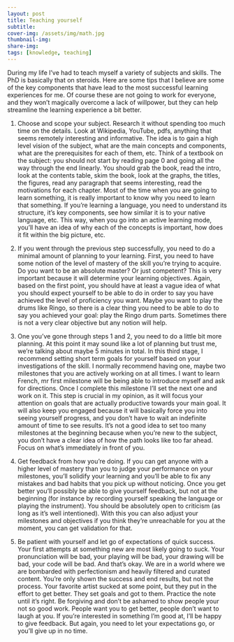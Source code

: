 ```yaml
---
layout: post
title: Teaching yourself
subtitle: 
cover-img: /assets/img/math.jpg
thumbnail-img: 
share-img:
tags: [knowledge, teaching] 
---
```


During my life I’ve had to teach myself a variety of subjects and skills. The PhD is basically that on steroids. Here are some tips that I believe are some of the key components that have lead to the most successful learning experiences for me. Of course these are not going to work for everyone, and they won’t magically overcome a lack of willpower, but they can help streamline the learning experience a bit better.

1. Choose and scope your subject. Research it without spending too much time on the details. Look at Wikipedia, YouTube, pdfs, anything that seems remotely interesting and informative. The idea is to gain a high level vision of the subject, what are the main concepts and components, what are the prerequisites for each of them, etc. Think of a textbook on the subject: you should not start by reading page 0 and going all the way through the end linearly. You should grab the book, read the intro, look at the contents table, skim the book, look at the graphs, the titles, the figures, read any paragraph that seems interesting, read the motivations for each chapter. Most of the time when you are going to learn something, it is really important to know why you need to learn that something. If you’re learning a language, you need to understand its structure, it’s key components, see how similar it is to your native language, etc. This way, when you go into an active learning mode, you’ll have an idea of why each of the concepts is important, how does it fit within the big picture, etc.

2. If you went through the previous step successfully, you need to do a minimal amount of planning to your learning. First, you need to have some notion of the level of mastery of the skill you’re trying to acquire. Do you want to be an absolute master? Or just competent? This is very important because it will determine your learning objectives. Again, based on the first point, you should have at least a vague idea of what you should expect yourself to be able to do in order to say you have achieved the level of proficiency you want. Maybe you want to play the drums like Ringo, so there is a clear thing you need to be able to do to say you achieved your goal: play the Ringo drum parts. Sometimes there is not a very clear objective but any notion will help.

3. One you’ve gone through steps 1 and 2, you need to do a little bit more planning. At this point it may sound like a lot of planning but trust me, we’re talking about maybe 5 minutes in total. In this third stage, I recommend setting short term goals for yourself based on your investigations of the skill. I normally recommend having one, maybe two milestones that you are actively working on at all times. I want to learn French, mr first milestone will be being able to introduce myself and ask for directions. Once I complete this milestone I’ll set the next one and work on it. This step is crucial in my opinion, as it will focus your attention on goals that are actually productive towards your main goal. It will also keep you engaged because it will basically force you into seeing yourself progress, and you don’t have to wait an indefinite amount of time to see results. It’s not a good idea to set too many milestones at the beginning because when you’re new to the subject, you don’t have a clear idea of how the path looks like too far ahead. Focus on what’s immediately in front of you.

4. Get feedback from how you’re doing. If you can get anyone with a higher level of mastery than you to judge your performance on your milestones, you’ll solidify your learning and you’ll be able to fix any mistakes and bad habits that you pick up without noticing. Once you get better you’ll possibly be able to give yourself feedback, but not at the beginning (for instance by recording yourself speaking the language or playing the instrument). You should be absolutely open to criticism (as long as it’s well intentioned). With this you can also adjust your milestones and objectives if you think they’re unreachable for you at the moment, you can get validation for that.

5. Be patient with yourself and let go of expectations of quick success. Your first attempts at something new are most likely going to suck. Your pronunciation will be bad, your playing will be bad, your drawing will be bad, your code will be bad. And that’s okay. We are in a world where we are bombarded with perfectionism and heavily filtered and curated content. You’re only shown the success and end results, but not the process. Your favorite artist sucked at some point, but they put in the effort to get better. They set goals and got to them. Practice the note until it’s right. Be forgiving and don’t be ashamed to show people your not so good work. People want you to get better, people don’t want to laugh at you. If you’re interested in something I’m good at, I’ll be happy to give feedback. But again, you need to let your expectations go, or you’ll give up in no time.
